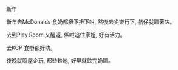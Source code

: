 新年

新年去McDonalds 食奶都扭下扭下咁, 然後去尖東行下, 航仔就瞓著咗。

去到Play Room 又醒返, 係咁追住家姐, 好有活力。

去KCP 食嘢都好叻。

夜晚就喺屋企玩, 都攰攰地, 好早就飲完奶瞓。
